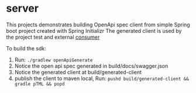 # server
This projects demonstrates building OpenApi spec client from simple Spring boot project created with Spring Initializr
The generated client is used by the project test and external [consumer](https://github.com/igalbk/consumer)

To build the sdk:
1. Run: `./gradlew openApiGenerate`
2. Notice the open api spec generated in build/docs/swagger.json
3. Notice the generated client at build/generated-client
4. publish the client to maven local, Run: `pushd build/generated-client && gradle pTML && popd` 